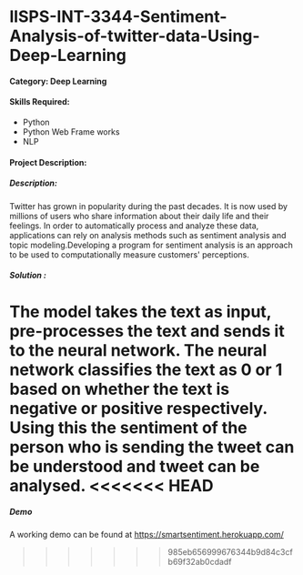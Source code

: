 # llSPS-INT-3344-Sentiment-Analysis-of-twitter-data-Using-Deep-Learning

#### Category: Deep Learning

#### Skills Required:
- Python
- Python Web Frame works
- NLP

#### Project Description:

##### Description:
Twitter has grown in popularity during the past decades. It is now used by millions of users who share information about their daily life and their feelings. In order to automatically process and analyze these data, applications can rely on analysis methods such as sentiment analysis and topic modeling.Developing a program for sentiment analysis is an approach to be used to computationally measure customers' perceptions.

##### Solution :
The model takes the text as input, pre-processes the text and sends it to the neural network. The neural network classifies the text as 0 or 1 based on whether the text is negative or positive respectively. Using this the sentiment of the person who is sending the tweet can be understood and tweet can be analysed.
<<<<<<< HEAD
=======

##### Demo
A working demo can be found at <a href="https://smartsentiment.herokuapp.com">https://smartsentiment.herokuapp.com/</a>



>>>>>>> 985eb656999676344b9d84c3cfb69f32ab0cdadf
